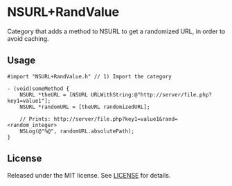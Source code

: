 # NSURL+RandValue
Category that adds a method to NSURL to get a randomized URL, in order to avoid caching.

## Usage
```
#import "NSURL+RandValue.h" // 1) Import the category
    
- (void)someMethod {
    NSURL *theURL = [NSURL URLWithString:@"http://server/file.php?key1=value1"];
    NSURL *randomURL = [theURL randomizedURL];
        
    // Prints: http://server/file.php?key1=value1&rand=<random_integer>
    NSLog(@"%@", randomURL.absolutePath);
}
```

## License
Released under the MIT license. See [LICENSE](LICENSE) for details.
